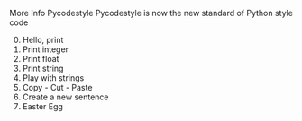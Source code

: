 More Info
Pycodestyle
Pycodestyle is now the new standard of Python style code


0. Hello, print
1. Print integer
2. Print float
3. Print string
4. Play with strings
5. Copy - Cut - Paste
6. Create a new sentence
7. Easter Egg
